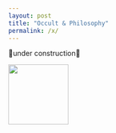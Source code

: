 ```yaml
---
layout: post
title: "Occult & Philosophy"
permalink: /x/
---
```


🚧under construction🚧

[<img src="https://images-na.ssl-images-amazon.com/images/I/51cVf4y0L-L._SY291_BO1,204,203,200_QL40_FMwebp_.jpg" height=120 >](http://library.lol/main/A9FF59B4AB929CCCFBBE130C7E3CD8CE)
